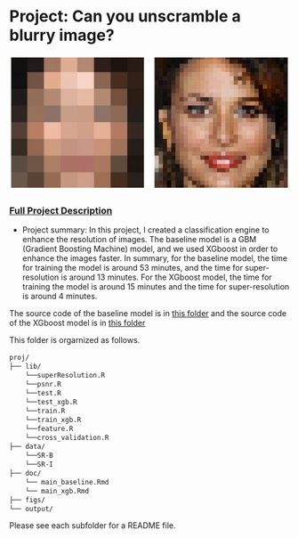 # Project: Can you unscramble a blurry image? 
![image](figs/example.png)

### [Full Project Description](doc/project3_desc.md)


+ Project summary: In this project, I created a classification engine to enhance the resolution of images. The baseline model is a GBM (Gradient Boosting Machine) model, and we used XGboost in order to enhance the images faster. In summary, for the baseline model, the time for training the model is around 53 minutes, and the time for super-resolution is around 13 minutes. For the XGboost model, the time for training the model is around 15 minutes and the time for super-resolution is around 4 minutes.

The source code of the baseline model is in [this folder](doc/main_baseline.Rmd) and the source code of the XGboost model is in [this folder](doc/main_xgb.Rmd)

This folder is orgarnized as follows.

```
proj/
├── lib/
    └──superResolution.R
    └──psnr.R
    └──test.R
    └──test_xgb.R
    └──train.R
    └──train_xgb.R
    └──feature.R
    └──cross_validation.R
├── data/
    └──SR-B
    └──SR-I
├── doc/
    └── main_baseline.Rmd
    └── main_xgb.Rmd
├── figs/
└── output/
```

Please see each subfolder for a README file.
